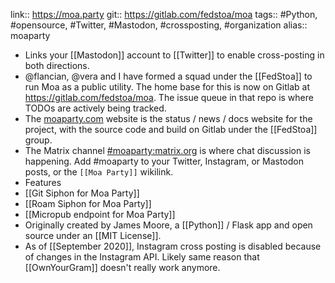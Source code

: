 link:: https://moa.party
git:: https://gitlab.com/fedstoa/moa
tags:: #Python, #opensource, #Twitter, #Mastodon, #crossposting, #organization 
alias:: moaparty

- Links your [[Mastodon]] account to [[Twitter]] to enable cross-posting in both directions.
- @flancian, @vera and I have formed a squad under the [[FedStoa]] to run Moa as a public utility. The home base for this is now on Gitlab at <https://gitlab.com/fedstoa/moa>. The issue queue in that repo is where TODOs are actively being tracked.
- The [moaparty.com](https://moaparty.com) website is the status / news / docs website for the project, with the source code and build on Gitlab under the [[FedStoa]] group.
- The Matrix channel [#moaparty:matrix.org](https://matrix.to/#/!zPwMsygFdoMjtdrDfo:matrix.org?via=matrix.org) is where chat discussion is happening. Add #moaparty to your Twitter, Instagram, or Mastodon posts, or the `[[Moa Party]]` wikilink.
- Features
- [[Git Siphon for Moa Party]]
- [[Roam Siphon for Moa Party]]
- [[Micropub endpoint for Moa Party]]
- Originally created by James Moore, a [[Python]] / Flask app and open source under an [[MIT License]].
- As of [[September 2020]], Instagram cross posting is disabled because of changes in the Instagram API. Likely same reason that [[OwnYourGram]] doesn't really work anymore.